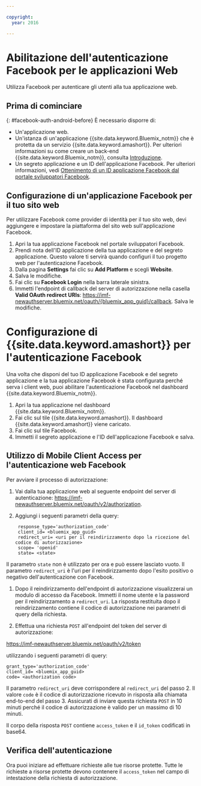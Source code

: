 ```yaml
---

copyright:
  year: 2016

---
```


# Abilitazione dell'autenticazione Facebook per le applicazioni Web

Utilizza  Facebook per autenticare gli utenti alla tua applicazione web.

## Prima di cominciare
{: #facebook-auth-android-before}
È necessario disporre di:
* Un'applicazione web.  
* Un'istanza di un'applicazione  {{site.data.keyword.Bluemix_notm}} che è protetta da un servizio {{site.data.keyword.amashort}}. Per ulteriori informazioni su come creare un back-end {{site.data.keyword.Bluemix_notm}}, consulta [Introduzione](index.html).
* Un segreto applicazione e un ID dell'applicazione Facebook. Per ulteriori informazioni, vedi [Ottenimento di un ID applicazione Facebook dal portale sviluppatori Facebook](https://console.{DomainName}/docs/services/mobileaccess/facebook-auth-overview.html#facebook-appID).


## Configurazione di un'applicazione Facebook per il tuo sito web
Per utilizzare Facebook come provider di identità per il tuo sito web, devi aggiungere e impostare la piattaforma del sito web sull'applicazione Facebook.

1. Apri la tua applicazione Facebook nel portale sviluppatori Facebook.
1. Prendi nota dell'ID applicazione della tua applicazione e del segreto applicazione. Questo valore ti servirà quando configuri il tuo progetto web per l'autenticazione Facebook.
1. Dalla pagina **Settings** fai clic su **Add Platform** e scegli **Website**.
1. Salva le modifiche.
1. Fai clic su **Facebook Login** nella barra laterale sinistra.
1. Immetti l'endpoint di callback del server di autorizzazione nella casella **Valid OAuth redirect URIs**: https://imf-newauthserver.bluemix.net/oauth/{bluemix_app_guid}/callback. Salva le modifiche.




# Configurazione di {{site.data.keyword.amashort}} per l'autenticazione Facebook
Una volta che disponi del tuo ID applicazione Facebook e del segreto applicazione e la tua applicazione Facebook è stata configurata perché serva i client web, puoi abilitare l'autenticazione Facebook nel dashboard  {{site.data.keyword.Bluemix_notm}}.

1. Apri la tua applicazione nel dashboard {{site.data.keyword.Bluemix_notm}}.
1. Fai clic sul tile {{site.data.keyword.amashort}}. Il dashboard {{site.data.keyword.amashort}} viene caricato.
1. Fai clic sul tile Facebook.
1. Immetti il segreto applicazione e l'ID dell'applicazione Facebook e salva.




## Utilizzo di Mobile Client Access per l'autenticazione web Facebook

Per avviare il processo di autorizzazione:

1. Vai dalla tua applicazione web al seguente endpoint del server di autenticazione:  https://imf-newauthserver.bluemix.net/oauth/v2/authorization.

1. Aggiungi i seguenti parametri della query:
   ```
    response_type='authorization_code'
    client_id= <bluemix_app_guid>
    redirect_uri= <uri per il reindirizzamento dopo la ricezione del codice di autorizzazione>
    scope= 'openid'
    state= <state>
    ```


  Il parametro `state` non è utilizzato per ora e può essere lasciato vuoto.
  Il parametro `redirect_uri` è l'uri per il reindirizzamento dopo l'esito positivo o negativo dell'autenticazione con Facebook.

1. Dopo il reindirizzamento dell'endpoint di autorizzazione visualizzerai un modulo
di accesso da Facebook. Immetti il nome utente e la password per il reindirizzamento a `redirect_uri`.
   La risposta restituita dopo il reindirizzamento contiene il codice di autorizzazione nei parametri di query della richiesta.

1. Effettua una richiesta `POST` all'endpoint del token del server di autorizzazione:

  https://imf-newauthserver.bluemix.net/oauth/v2/token

  utilizzando i seguenti parametri di query:
  ```
  grant_type='authorization_code'
  client_id= <bluemix_app_guid>
  code= <authorization code>
  ```
Il parametro `redirect_uri` deve corrispondere al `redirect_uri` del passo 2.
Il valore `code` è il codice di autorizzazione ricevuto in risposta alla chiamata end-to-end del passo 3.
Assicurati di inviare questa richiesta `POST` in 10 minuti perché il codice di autorizzazione è valido per un massimo di 10 minuti.

  Il corpo della risposta `POST` contiene `access_token` e il `id_token` codificati in base64.

## Verifica dell'autenticazione
Ora puoi iniziare ad effettuare richieste alle tue risorse protette.
Tutte le richieste a risorse protette devono contenere il `access_token` nel campo di intestazione della richiesta di autorizzazione.


